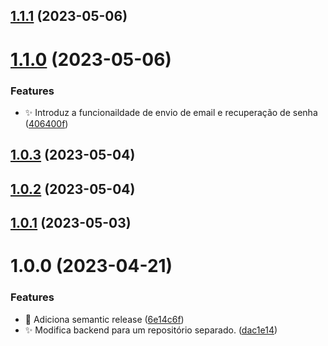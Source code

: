 ## [1.1.1](https://github.com/Thalles-HsA/Inventory-Backend/compare/v1.1.0...v1.1.1) (2023-05-06)

# [1.1.0](https://github.com/Thalles-HsA/Inventory-Backend/compare/v1.0.3...v1.1.0) (2023-05-06)


### Features

* :sparkles: Introduz a funcionaildade de envio de email e recuperação de senha ([406400f](https://github.com/Thalles-HsA/Inventory-Backend/commit/406400fdb7e658dd1cdd1e46aed82bfc3c4597ff))

## [1.0.3](https://github.com/Thalles-HsA/Inventory-Backend/compare/v1.0.2...v1.0.3) (2023-05-04)

## [1.0.2](https://github.com/Thalles-HsA/Inventory-Backend/compare/v1.0.1...v1.0.2) (2023-05-04)

## [1.0.1](https://github.com/Thalles-HsA/Inventory-Backend/compare/v1.0.0...v1.0.1) (2023-05-03)

# 1.0.0 (2023-04-21)


### Features

* :bookmark: Adiciona semantic release ([6e14c6f](https://github.com/Thalles-HsA/Inventory-Backend/commit/6e14c6f641b8c508ed35596dc42d4e8ee44be34c))
* :sparkles: Modifica backend para um repositório separado. ([dac1e14](https://github.com/Thalles-HsA/Inventory-Backend/commit/dac1e146ec5239c7aeaca1b7144dddfc4ac8b4a9))
